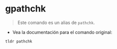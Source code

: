 # gpathchk

> Este comando es un alias de `pathchk`.

- Vea la documentación para el comando original:

`tldr pathchk`
